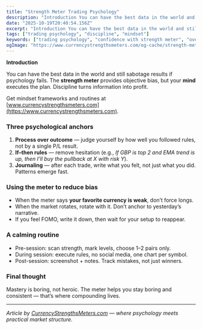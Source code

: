 ```yaml
---
title: "Strength Meter Trading Psychology"
description: "Introduction You can have the best data in the world and still sabotage results if psychology fails..."
date: "2025-10-19T20:40:54.156Z"
excerpt: "Introduction You can have the best data in the world and still sabotage results if psychology fails. The strength meter provides objective bias, but your mind executes the plan. Discipline turns information into profit. Get mindset frameworks and routines at [www.currencystrengthsmeters.com](https://www.currencystrengthsmeters.com). Three psychological anchors 1. Process over outcome — judge..."
tags: ["trading psychology", "discipline", "mindset"]
keywords: ["trading psychology", "confidence with strength meter", "overcoming FOMO", "process over outcome", "trader journal"]
ogImage: "https://www.currencystrengthsmeters.com/og-cache/strength-meter-trading-psychology.jpg"
---
```

**Introduction**

You can have the best data in the world and still sabotage results if psychology fails. The **strength meter** provides objective bias, but your **mind** executes the plan. Discipline turns information into profit.

Get mindset frameworks and routines at [www.currencystrengthsmeters.com](https://www.currencystrengthsmeters.com).

### Three psychological anchors

1. **Process over outcome** — judge yourself by how well you followed rules, not by a single P/L result.  
2. **If–then rules** — remove hesitation (e.g., *If GBP is top 2 and EMA trend is up, then I’ll buy the pullback at X with risk Y*).  
3. **Journaling** — after each trade, write what you felt, not just what you did. Patterns emerge fast.

### Using the meter to reduce bias

- When the meter says **your favorite currency is weak**, don’t force longs.  
- When the market rotates, rotate with it. Don’t anchor to yesterday’s narrative.  
- If you feel FOMO, write it down, then wait for your setup to reappear.

### A calming routine

- Pre-session: scan strength, mark levels, choose 1–2 pairs only.  
- During session: execute rules, no social media, one chart per symbol.  
- Post-session: screenshot + notes. Track mistakes, not just winners.

### Final thought

Mastery is boring, not heroic. The meter helps you stay boring and consistent — that’s where compounding lives.

---

*Article by [CurrencyStrengthsMeters.com](https://www.currencystrengthsmeters.com) — where psychology meets practical market structure.*

